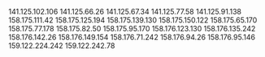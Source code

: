 141.125.102.106
141.125.66.26
141.125.67.34
141.125.77.58
141.125.91.138
158.175.111.42
158.175.125.194
158.175.139.130
158.175.150.122
158.175.65.170
158.175.77.178
158.175.82.50
158.175.95.170
158.176.123.130
158.176.135.242
158.176.142.26
158.176.149.154
158.176.71.242
158.176.94.26
158.176.95.146
159.122.224.242
159.122.242.78
